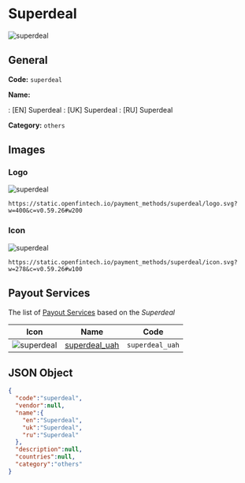 
# Superdeal 
![superdeal](https://static.openfintech.io/payment_methods/superdeal/logo.svg?w=400&c=v0.59.26#w200)  

## General 
**Code:** `superdeal` 
 
**Name:** 
 
:	[EN] Superdeal 
:	[UK] Superdeal 
:	[RU] Superdeal 
 
**Category:** `others` 
 

## Images 

### Logo 
![superdeal](https://static.openfintech.io/payment_methods/superdeal/logo.svg?w=400&c=v0.59.26#w200)  

```
https://static.openfintech.io/payment_methods/superdeal/logo.svg?w=400&c=v0.59.26#w200
```  

### Icon 
![superdeal](https://static.openfintech.io/payment_methods/superdeal/icon.svg?w=278&c=v0.59.26#w100)  

```
https://static.openfintech.io/payment_methods/superdeal/icon.svg?w=278&c=v0.59.26#w100
```  

## Payout Services 
 
The list of [Payout Services](/payout-services/) based on the _Superdeal_ 

|Icon|Name|Code| 
|:---:|:---:|:---:| 
|![superdeal](https://static.openfintech.io/payout_methods/superdeal/icon.png?w=278&c=v0.59.26#w40) |[superdeal_uah](/payout-services/superdeal_uah/)|`superdeal_uah`| 
 

## JSON Object 

```json
{
  "code":"superdeal",
  "vendor":null,
  "name":{
    "en":"Superdeal",
    "uk":"Superdeal",
    "ru":"Superdeal"
  },
  "description":null,
  "countries":null,
  "category":"others"
}
```  
